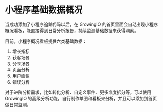# 小程序基础数据概况

当成功添加了小程序追踪代码以后，在 GrowingIO 的首页里面会自动出现小程序概况看板，能直接得到日常分析报告，持续监测基础数据来获得洞察。

目前，小程序概况看板提供六类基础数据：

1. 增长指标
2. 获客场景
3. 分享场景
4. 页面分析
5. 用户画像
6. 错误分析

对于进阶分析需求，比如转化分析、自定义事件、更多维度拆分等，可以使用 GrowingIO 的高级分析功能，自行制作单图和看板来分析，并且可以添加到首页做日常监测。

